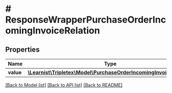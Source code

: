 # # ResponseWrapperPurchaseOrderIncomingInvoiceRelation

## Properties

Name | Type | Description | Notes
------------ | ------------- | ------------- | -------------
**value** | [**\Learnist\Tripletex\Model\PurchaseOrderIncomingInvoiceRelation**](PurchaseOrderIncomingInvoiceRelation.md) |  | [optional]

[[Back to Model list]](../../README.md#models) [[Back to API list]](../../README.md#endpoints) [[Back to README]](../../README.md)
